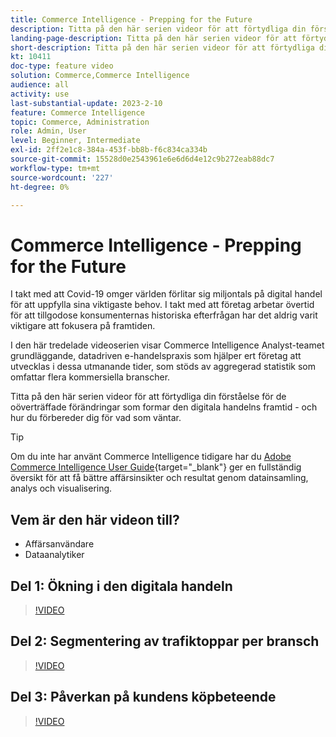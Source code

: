 ```yaml
---
title: Commerce Intelligence - Prepping for the Future
description: Titta på den här serien videor för att förtydliga din förståelse för de oöverträffade förändringar som formar den digitala handelns framtid.
landing-page-description: Titta på den här serien videor för att förtydliga din förståelse för de oöverträffade förändringar som formar den digitala handelns framtid.
short-description: Titta på den här serien videor för att förtydliga din förståelse för de oöverträffade förändringar som formar den digitala handelns framtid.
kt: 10411
doc-type: feature video
solution: Commerce,Commerce Intelligence
audience: all
activity: use
last-substantial-update: 2023-2-10
feature: Commerce Intelligence
topic: Commerce, Administration
role: Admin, User
level: Beginner, Intermediate
exl-id: 2ff2e1c8-384a-453f-bb8b-f6c834ca334b
source-git-commit: 15528d0e2543961e6e6d6d4e12c9b272eab88dc7
workflow-type: tm+mt
source-wordcount: '227'
ht-degree: 0%

---
```


# Commerce Intelligence - Prepping for the Future

I takt med att Covid-19 omger världen förlitar sig miljontals på digital handel för att uppfylla sina viktigaste behov. I takt med att företag arbetar övertid för att tillgodose konsumenternas historiska efterfrågan har det aldrig varit viktigare att fokusera på framtiden.

I den här tredelade videoserien visar Commerce Intelligence Analyst-teamet grundläggande, datadriven e-handelspraxis som hjälper ert företag att utvecklas i dessa utmanande tider, som stöds av aggregerad statistik som omfattar flera kommersiella branscher.

Titta på den här serien videor för att förtydliga din förståelse för de oöverträffade förändringar som formar den digitala handelns framtid - och hur du förbereder dig för vad som väntar.

>[!TIP]
>
>Om du inte har använt Commerce Intelligence tidigare har du [Adobe Commerce Intelligence User Guide](https://experienceleague.adobe.com/docs/commerce-business-intelligence/mbi/guide-overview.html){target="_blank"} ger en fullständig översikt för att få bättre affärsinsikter och resultat genom datainsamling, analys och visualisering.

## Vem är den här videon till?

- Affärsanvändare
- Dataanalytiker

## Del 1: Ökning i den digitala handeln

>[!VIDEO](https://video.tv.adobe.com/v/342498?quality=12&learn=on)

## Del 2: Segmentering av trafiktoppar per bransch

>[!VIDEO](https://video.tv.adobe.com/v/342499?quality=12&learn=on)

## Del 3: Påverkan på kundens köpbeteende

>[!VIDEO](https://video.tv.adobe.com/v/342500?quality=12&learn=on)
